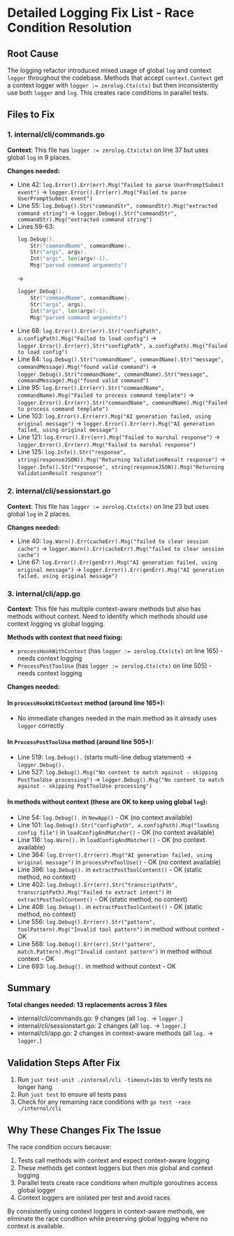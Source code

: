 # Detailed Logging Fix List - Race Condition Resolution

## Root Cause
The logging refactor introduced mixed usage of global `log` and context `logger` throughout the codebase. Methods that accept `context.Context` get a context logger with `logger := zerolog.Ctx(ctx)` but then inconsistently use both `logger` and `log`. This creates race conditions in parallel tests.

## Files to Fix

### 1. internal/cli/commands.go

**Context**: This file has `logger := zerolog.Ctx(ctx)` on line 37 but uses global `log` in 9 places.

**Changes needed:**
- Line 42: `log.Error().Err(err).Msg("Failed to parse UserPromptSubmit event")` → `logger.Error().Err(err).Msg("Failed to parse UserPromptSubmit event")`
- Line 55: `log.Debug().Str("commandStr", commandStr).Msg("extracted command string")` → `logger.Debug().Str("commandStr", commandStr).Msg("extracted command string")`
- Lines 59-63: 
  ```go
  log.Debug().
      Str("commandName", commandName).
      Str("args", args).
      Int("argc", len(argv)-1).
      Msg("parsed command arguments")
  ```
  →
  ```go
  logger.Debug().
      Str("commandName", commandName).
      Str("args", args).
      Int("argc", len(argv)-1).
      Msg("parsed command arguments")
  ```
- Line 68: `log.Error().Err(err).Str("configPath", a.configPath).Msg("Failed to load config")` → `logger.Error().Err(err).Str("configPath", a.configPath).Msg("Failed to load config")`
- Line 84: `log.Debug().Str("commandName", commandName).Str("message", commandMessage).Msg("found valid command")` → `logger.Debug().Str("commandName", commandName).Str("message", commandMessage).Msg("found valid command")`
- Line 95: `log.Error().Err(err).Str("commandName", commandName).Msg("Failed to process command template")` → `logger.Error().Err(err).Str("commandName", commandName).Msg("Failed to process command template")`
- Line 103: `log.Error().Err(err).Msg("AI generation failed, using original message")` → `logger.Error().Err(err).Msg("AI generation failed, using original message")`
- Line 121: `log.Error().Err(err).Msg("Failed to marshal response")` → `logger.Error().Err(err).Msg("Failed to marshal response")`
- Line 125: `log.Info().Str("response", string(responseJSON)).Msg("Returning ValidationResult response")` → `logger.Info().Str("response", string(responseJSON)).Msg("Returning ValidationResult response")`

### 2. internal/cli/sessionstart.go

**Context**: This file has `logger := zerolog.Ctx(ctx)` on line 23 but uses global `log` in 2 places.

**Changes needed:**
- Line 40: `log.Warn().Err(cacheErr).Msg("failed to clear session cache")` → `logger.Warn().Err(cacheErr).Msg("failed to clear session cache")`
- Line 67: `log.Error().Err(genErr).Msg("AI generation failed, using original message")` → `logger.Error().Err(genErr).Msg("AI generation failed, using original message")`

### 3. internal/cli/app.go

**Context**: This file has multiple context-aware methods but also has methods without context. Need to identify which methods should use context logging vs global logging.

**Methods with context that need fixing:**
- `processHookWithContext` (has `logger := zerolog.Ctx(ctx)` on line 165) - needs context logging
- `ProcessPostToolUse` (has `logger := zerolog.Ctx(ctx)` on line 505) - needs context logging

**Changes needed:**

#### In `processHookWithContext` method (around line 165+):
- No immediate changes needed in the main method as it already uses `logger` correctly

#### In `ProcessPostToolUse` method (around line 505+):
- Line 519: `log.Debug().` (starts multi-line debug statement) → `logger.Debug().`
- Line 527: `log.Debug().Msg("No content to match against - skipping PostToolUse processing")` → `logger.Debug().Msg("No content to match against - skipping PostToolUse processing")`

#### In methods without context (these are OK to keep using global `log`):
- Line 54: `log.Debug().` in `NewApp()` - OK (no context available)
- Line 101: `log.Debug().Str("configPath", a.configPath).Msg("loading config file")` in `loadConfigAndMatcher()` - OK (no context available)
- Line 116: `log.Warn().` in `loadConfigAndMatcher()` - OK (no context available)
- Line 364: `log.Error().Err(err).Msg("AI generation failed, using original message")` in `processPreToolUse()` - OK (no context available)
- Line 396: `log.Debug().` in `extractPostToolContent()` - OK (static method, no context)
- Line 402: `log.Debug().Err(err).Str("transcriptPath", transcriptPath).Msg("Failed to extract intent")` in `extractPostToolContent()` - OK (static method, no context)
- Line 408: `log.Debug().` in `extractPostToolContent()` - OK (static method, no context)
- Line 556: `log.Debug().Err(err).Str("pattern", toolPattern).Msg("Invalid tool pattern")` in method without context - OK
- Line 568: `log.Debug().Err(err).Str("pattern", match.Pattern).Msg("Invalid content pattern")` in method without context - OK
- Line 693: `log.Debug().` in method without context - OK

## Summary

**Total changes needed: 13 replacements across 3 files**
- internal/cli/commands.go: 9 changes (all `log.` → `logger.`)
- internal/cli/sessionstart.go: 2 changes (all `log.` → `logger.`)
- internal/cli/app.go: 2 changes in context-aware methods (all `log.` → `logger.`)

## Validation Steps After Fix

1. Run `just test-unit ./internal/cli -timeout=10s` to verify tests no longer hang
2. Run `just test` to ensure all tests pass
3. Check for any remaining race conditions with `go test -race ./internal/cli`

## Why These Changes Fix The Issue

The race condition occurs because:
1. Tests call methods with context and expect context-aware logging
2. These methods get context loggers but then mix global and context logging
3. Parallel tests create race conditions when multiple goroutines access global logger
4. Context loggers are isolated per test and avoid races

By consistently using context loggers in context-aware methods, we eliminate the race condition while preserving global logging where no context is available.